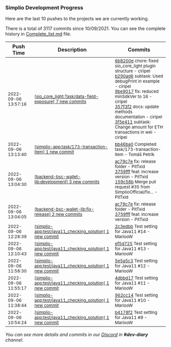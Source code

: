 
### Simplio Development Progress

Here are the last 10 pushes to the projects we are currently working.

There is a total of 3117 commits since 10/09/2021. You can see the complete history in
 [Complete_list.md](Complete_list.md) file.

| Push Time | Description | Commits |
| --- | --- | --- |
| <sub>2022-09-06 13:57:16</sub> | <sub>[[sio_core_light:Task/data\-field\-exposure] 7 new commits](https://github.com/SimplioOfficial/sio_core_light/compare/1a4ab364ae07...7ca58daaf32a)</sub> | <sub>[6b8200e](https://github.com/SimplioOfficial/sio_core_light/commit/6b8200e25b09ccc1ddea1ebf58247ccb29d9f6a4) chore: fixed sio_core_light plugin structure - ciripel<br>[b290ad6](https://github.com/SimplioOfficial/sio_core_light/commit/b290ad66f1fcfbf2c2ab342a4f1fdfdcd331b2b8) subtask: Used debugPrint in example - ciripel<br>[9be9017](https://github.com/SimplioOfficial/sio_core_light/commit/9be9017936482f6606aee454a433b9771cd699cf) fix: reduced minSdkVer to 16 - ciripel<br>[357f3f2](https://github.com/SimplioOfficial/sio_core_light/commit/357f3f2406e79f7b84459c9f2f973767b809d0ec) docs: update methods documentation - ciripel<br>[3f5e411](https://github.com/SimplioOfficial/sio_core_light/commit/3f5e411b7908ec401cdef54f4bf15e9a053024aa) subtask: Change amount for ETH transactions in wei - ciripel</sub> |
| <sub>2022-09-06 13:13:40</sub> | <sub>[[simplio-app:task/173\-transaction\-item] 1 new commit](https://github.com/SimplioOfficial/simplio-app/commit/bb46ba0a71533bcbdbec45355ea8b61f9945a8c8)</sub> | <sub>[bb46ba0](https://github.com/SimplioOfficial/simplio-app/commit/bb46ba0a71533bcbdbec45355ea8b61f9945a8c8) Completed task/173-transaction-item - Tomáš Petrík</sub> |
| <sub>2022-09-06 13:04:30</sub> | <sub>[[backend-bsc-wallet-lib:development] 3 new commits](https://github.com/SimplioOfficial/backend-bsc-wallet-lib/compare/eec15befdc13...159c58bb8b61)</sub> | <sub>[ac79c7e](https://github.com/SimplioOfficial/backend-bsc-wallet-lib/commit/ac79c7e857bd1bd7afe2d805ebc5eaf0173bfde9) fix: release folder - PitTxid<br>[3759fff](https://github.com/SimplioOfficial/backend-bsc-wallet-lib/commit/3759fff9a24f1972b2d060f5c581df6314e2c443) feat: increase version - PitTxid<br>[159c58b](https://github.com/SimplioOfficial/backend-bsc-wallet-lib/commit/159c58bb8b61600b067cc22f23d3570e1121729f) Merge pull request #35 from SimplioOfficial/fix... - PitTxid</sub> |
| <sub>2022-09-06 13:04:05</sub> | <sub>[[backend-bsc-wallet-lib:fix\-release] 2 new commits](https://github.com/SimplioOfficial/backend-bsc-wallet-lib/compare/ac79c7e857bd^...3759fff9a24f)</sub> | <sub>[ac79c7e](https://github.com/SimplioOfficial/backend-bsc-wallet-lib/commit/ac79c7e857bd1bd7afe2d805ebc5eaf0173bfde9) fix: release folder - PitTxid<br>[3759fff](https://github.com/SimplioOfficial/backend-bsc-wallet-lib/commit/3759fff9a24f1972b2d060f5c581df6314e2c443) feat: increase version - PitTxid</sub> |
| <sub>2022-09-06 12:28:39</sub> | <sub>[[simplio-app:test/java11\_checking\_solution] 1 new commit](https://github.com/SimplioOfficial/simplio-app/commit/2c3edbbc7e2163f387813e05fec5c87c4b0a0f9b)</sub> | <sub>[2c3edbb](https://github.com/SimplioOfficial/simplio-app/commit/2c3edbbc7e2163f387813e05fec5c87c4b0a0f9b) Test setting for Java11 #14 - MariooW</sub> |
| <sub>2022-09-06 12:10:43</sub> | <sub>[[simplio-app:test/java11\_checking\_solution] 1 new commit](https://github.com/SimplioOfficial/simplio-app/commit/ef5d725868d870c0c02fd19d49c1a786c229b105)</sub> | <sub>[ef5d725](https://github.com/SimplioOfficial/simplio-app/commit/ef5d725868d870c0c02fd19d49c1a786c229b105) Test setting for Java11 #13 - MariooW</sub> |
| <sub>2022-09-06 11:58:30</sub> | <sub>[[simplio-app:test/java11\_checking\_solution] 1 new commit](https://github.com/SimplioOfficial/simplio-app/commit/5e5a5c365c5709c1486517a4ce9187cb0051dfb0)</sub> | <sub>[5e5a5c3](https://github.com/SimplioOfficial/simplio-app/commit/5e5a5c365c5709c1486517a4ce9187cb0051dfb0) Test setting for Java11 #12 - MariooW</sub> |
| <sub>2022-09-06 11:55:17</sub> | <sub>[[simplio-app:test/java11\_checking\_solution] 1 new commit](https://github.com/SimplioOfficial/simplio-app/commit/4dbbd1787411fbe2f561ebcf2c3d240be061bfc2)</sub> | <sub>[4dbbd17](https://github.com/SimplioOfficial/simplio-app/commit/4dbbd1787411fbe2f561ebcf2c3d240be061bfc2) Test setting for Java11 #11 - MariooW</sub> |
| <sub>2022-09-06 11:38:44</sub> | <sub>[[simplio-app:test/java11\_checking\_solution] 1 new commit](https://github.com/SimplioOfficial/simplio-app/commit/962cc14ad1477eadcea7d20832b036f1faefa08a)</sub> | <sub>[962cc14](https://github.com/SimplioOfficial/simplio-app/commit/962cc14ad1477eadcea7d20832b036f1faefa08a) Test setting for Java11 #10 - MariooW</sub> |
| <sub>2022-09-06 10:54:24</sub> | <sub>[[simplio-app:test/java11\_checking\_solution] 1 new commit](https://github.com/SimplioOfficial/simplio-app/commit/b4178f270702e06651402b558b3996824672d780)</sub> | <sub>[b4178f2](https://github.com/SimplioOfficial/simplio-app/commit/b4178f270702e06651402b558b3996824672d780) Test setting for Java11 #9 - MariooW</sub> |

_You can see more details and commits in our [Discord](https://discord.gg/aKhjuwZmdP) in **#dev-diary** channel._
